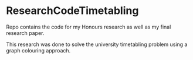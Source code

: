 # ResearchCodeTimetabling

Repo contains the code for my Honours research as well as my final research paper.

This research was done to solve the university timetabling problem using a graph colouring approach.
